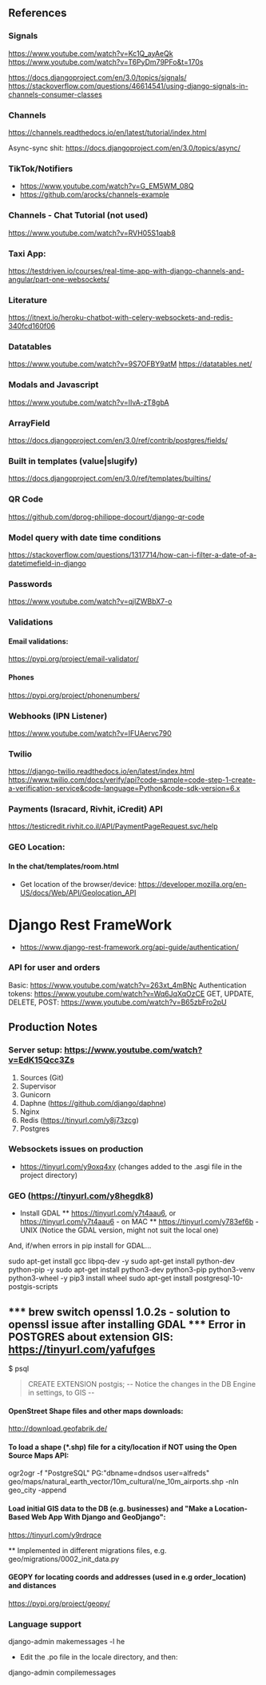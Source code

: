 ##  References

### Signals
https://www.youtube.com/watch?v=Kc1Q_ayAeQk
https://www.youtube.com/watch?v=T6PyDm79PFo&t=170s

https://docs.djangoproject.com/en/3.0/topics/signals/
https://stackoverflow.com/questions/46614541/using-django-signals-in-channels-consumer-classes

### Channels
https://channels.readthedocs.io/en/latest/tutorial/index.html

Async-sync shit: https://docs.djangoproject.com/en/3.0/topics/async/


### TikTok/Notifiers 
* https://www.youtube.com/watch?v=G_EM5WM_08Q
* https://github.com/arocks/channels-example

### Channels - Chat Tutorial (not used)
https://www.youtube.com/watch?v=RVH05S1qab8

### Taxi App:
https://testdriven.io/courses/real-time-app-with-django-channels-and-angular/part-one-websockets/

### Literature
https://itnext.io/heroku-chatbot-with-celery-websockets-and-redis-340fcd160f06

### Datatables
https://www.youtube.com/watch?v=9S7OFBY9atM
https://datatables.net/

### Modals and Javascript
https://www.youtube.com/watch?v=IIvA-zT8gbA

### ArrayField
https://docs.djangoproject.com/en/3.0/ref/contrib/postgres/fields/

### Built in templates (value|slugify)
https://docs.djangoproject.com/en/3.0/ref/templates/builtins/

### QR Code
https://github.com/dprog-philippe-docourt/django-qr-code

### Model query with date time conditions
https://stackoverflow.com/questions/1317714/how-can-i-filter-a-date-of-a-datetimefield-in-django

### Passwords
https://www.youtube.com/watch?v=qjlZWBbX7-o

### Validations
#### Email validations: 
https://pypi.org/project/email-validator/

#### Phones
https://pypi.org/project/phonenumbers/

### Webhooks (IPN Listener)
https://www.youtube.com/watch?v=IFUAervc790

### Twilio
https://django-twilio.readthedocs.io/en/latest/index.html
https://www.twilio.com/docs/verify/api?code-sample=code-step-1-create-a-verification-service&code-language=Python&code-sdk-version=6.x

### Payments (Isracard, Rivhit, iCredit) API
https://testicredit.rivhit.co.il/API/PaymentPageRequest.svc/help

### GEO Location:
#### In the chat/templates/room.html
* Get location of the browser/device: https://developer.mozilla.org/en-US/docs/Web/API/Geolocation_API

# Django Rest FrameWork
* https://www.django-rest-framework.org/api-guide/authentication/

### API for user and orders
Basic: https://www.youtube.com/watch?v=263xt_4mBNc
Authentication tokens: https://www.youtube.com/watch?v=Wq6JqXqOzCE
GET, UPDATE, DELETE, POST: https://www.youtube.com/watch?v=B65zbFro2pU


## Production Notes

### Server setup: https://www.youtube.com/watch?v=EdK15Qcc3Zs
1) Sources (Git)
2) Supervisor
3) Gunicorn
4) Daphne (https://github.com/django/daphne)
5) Nginx
6) Redis (https://tinyurl.com/y8j73zcg)
7) Postgres


### Websockets issues on production
- https://tinyurl.com/y9oxq4xy (changes added to the .asgi file in the project directory)

### GEO (https://tinyurl.com/y8hegdk8)
* Install GDAL 
** https://tinyurl.com/y7t4aau6, or https://tinyurl.com/y7t4aau6 - on MAC
** https://tinyurl.com/y783ef6b - UNIX (Notice the GDAL version, might not suit the local one)

And, if/when errors in pip install for GDAL...

sudo apt-get install gcc libpq-dev -y
sudo apt-get install python-dev  python-pip -y
sudo apt-get install python3-dev python3-pip python3-venv python3-wheel -y
pip3 install wheel
sudo apt-get install postgresql-10-postgis-scripts

*** brew switch openssl 1.0.2s  - solution to openssl issue after installing GDAL
*** Error in POSTGRES about extension GIS: https://tinyurl.com/yafufges
--
$ psql <db name>
> CREATE EXTENSION postgis;
--
Notice the changes in the DB Engine in settings, to GIS 
--

#### OpenStreet Shape files and other maps downloads: 
http://download.geofabrik.de/

#### To load a shape (*.shp) file for a city/location if NOT using the Open Source Maps API:
ogr2ogr -f "PostgreSQL" PG:"dbname=dndsos user=alfreds" geo/maps/natural_earth_vector/10m_cultural/ne_10m_airports.shp -nln geo_city -append

#### Load initial GIS data to the DB (e.g. businesses) and "Make a Location-Based Web App With Django and GeoDjango": 
https://tinyurl.com/y9rdrqce

** Implemented in different migrations files, e.g. geo/migrations/0002_init_data.py

#### GEOPY for locating coords and addresses (used in e.g order_location) and distances
https://pypi.org/project/geopy/ 

### Language support
django-admin makemessages -l he

- Edit the .po file in the locale directory, and then:

django-admin compilemessages





